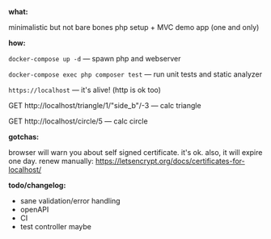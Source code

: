 __what:__

minimalistic but not bare bones php setup + MVC demo app (one and only)

__how:__

`docker-compose up -d` — spawn php and webserver

`docker-compose exec php composer test` — run unit tests and static analyzer

`https://localhost` — it's alive! (http is ok too)

GET http://localhost/triangle/1/"side_b"/-3 — calc triangle

GET http://localhost/circle/5 — calc circle


__gotchas:__

browser will warn you about self signed certificate. it's ok.
also, it will expire one day. renew manually: https://letsencrypt.org/docs/certificates-for-localhost/

__todo/changelog:__

* sane validation/error handling
* openAPI
* CI
* test controller maybe
